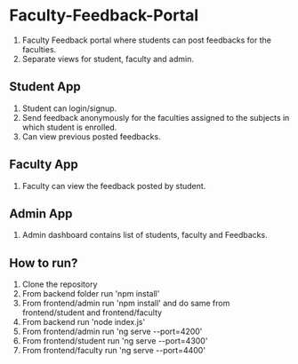 # Faculty-Feedback-Portal
1. Faculty Feedback portal where students can post feedbacks for the faculties.
2. Separate views for student, faculty and admin.

## Student App
1. Student can login/signup.
2. Send feedback anonymously for the faculties assigned to the subjects in which student is enrolled.
3. Can view previous posted feedbacks.

## Faculty App
1. Faculty can view the feedback posted by student.

## Admin App
1. Admin dashboard contains list of students, faculty and Feedbacks.

## How to run?
1. Clone the repository
2. From backend folder run 'npm install'
3. From frontend/admin run 'npm install' and do same from frontend/student and frontend/faculty
4. From backend run 'node index.js'
5. From frontend/admin run 'ng serve --port=4200'
5. From frontend/student run 'ng serve --port=4300'
5. From frontend/faculty run 'ng serve --port=4400'


